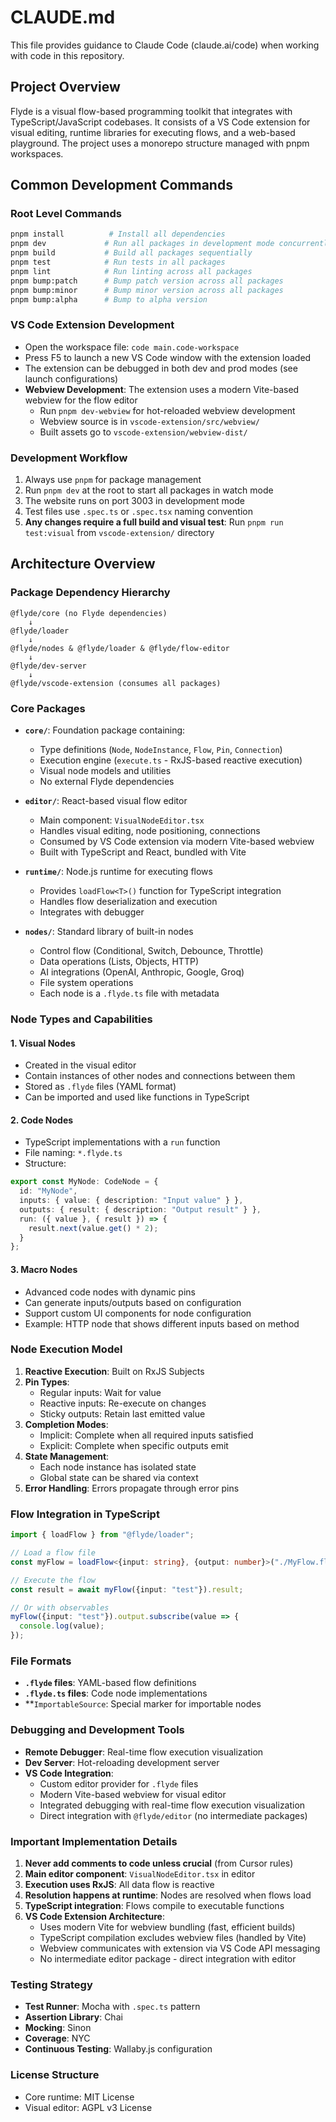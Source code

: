 # CLAUDE.md

This file provides guidance to Claude Code (claude.ai/code) when working with code in this repository.

## Project Overview

Flyde is a visual flow-based programming toolkit that integrates with TypeScript/JavaScript codebases. It consists of a VS Code extension for visual editing, runtime libraries for executing flows, and a web-based playground. The project uses a monorepo structure managed with pnpm workspaces.

## Common Development Commands

### Root Level Commands
```bash
pnpm install          # Install all dependencies
pnpm dev             # Run all packages in development mode concurrently
pnpm build           # Build all packages sequentially
pnpm test            # Run tests in all packages
pnpm lint            # Run linting across all packages
pnpm bump:patch      # Bump patch version across all packages
pnpm bump:minor      # Bump minor version across all packages
pnpm bump:alpha      # Bump to alpha version
```

### VS Code Extension Development
- Open the workspace file: `code main.code-workspace`
- Press F5 to launch a new VS Code window with the extension loaded
- The extension can be debugged in both dev and prod modes (see launch configurations)
- **Webview Development**: The extension uses a modern Vite-based webview for the flow editor
  - Run `pnpm dev-webview` for hot-reloaded webview development
  - Webview source is in `vscode-extension/src/webview/`
  - Built assets go to `vscode-extension/webview-dist/`

### Development Workflow
1. Always use `pnpm` for package management
2. Run `pnpm dev` at the root to start all packages in watch mode
3. The website runs on port 3003 in development mode
4. Test files use `.spec.ts` or `.spec.tsx` naming convention
5. **Any changes require a full build and visual test**: Run `pnpm run test:visual` from `vscode-extension/` directory

## Architecture Overview

### Package Dependency Hierarchy

```
@flyde/core (no Flyde dependencies)
    ↓
@flyde/loader
    ↓
@flyde/nodes & @flyde/loader & @flyde/flow-editor
    ↓
@flyde/dev-server
    ↓
@flyde/vscode-extension (consumes all packages)
```

### Core Packages

- **`core/`**: Foundation package containing:
  - Type definitions (`Node`, `NodeInstance`, `Flow`, `Pin`, `Connection`)
  - Execution engine (`execute.ts` - RxJS-based reactive execution)
  - Visual node models and utilities
  - No external Flyde dependencies

- **`editor/`**: React-based visual flow editor
  - Main component: `VisualNodeEditor.tsx`
  - Handles visual editing, node positioning, connections
  - Consumed by VS Code extension via modern Vite-based webview
  - Built with TypeScript and React, bundled with Vite

- **`runtime/`**: Node.js runtime for executing flows
  - Provides `loadFlow<T>()` function for TypeScript integration
  - Handles flow deserialization and execution
  - Integrates with debugger

- **`nodes/`**: Standard library of built-in nodes
  - Control flow (Conditional, Switch, Debounce, Throttle)
  - Data operations (Lists, Objects, HTTP)
  - AI integrations (OpenAI, Anthropic, Google, Groq)
  - File system operations
  - Each node is a `.flyde.ts` file with metadata

### Node Types and Capabilities

#### 1. Visual Nodes
- Created in the visual editor
- Contain instances of other nodes and connections between them
- Stored as `.flyde` files (YAML format)
- Can be imported and used like functions in TypeScript

#### 2. Code Nodes
- TypeScript implementations with a `run` function
- File naming: `*.flyde.ts`
- Structure:
```typescript
export const MyNode: CodeNode = {
  id: "MyNode",
  inputs: { value: { description: "Input value" } },
  outputs: { result: { description: "Output result" } },
  run: ({ value }, { result }) => {
    result.next(value.get() * 2);
  }
};
```

#### 3. Macro Nodes
- Advanced code nodes with dynamic pins
- Can generate inputs/outputs based on configuration
- Support custom UI components for node configuration
- Example: HTTP node that shows different inputs based on method

### Node Execution Model

1. **Reactive Execution**: Built on RxJS Subjects
2. **Pin Types**:
   - Regular inputs: Wait for value
   - Reactive inputs: Re-execute on changes
   - Sticky outputs: Retain last emitted value
3. **Completion Modes**:
   - Implicit: Complete when all required inputs satisfied
   - Explicit: Complete when specific outputs emit
4. **State Management**:
   - Each node instance has isolated state
   - Global state can be shared via context
5. **Error Handling**: Errors propagate through error pins

### Flow Integration in TypeScript

```typescript
import { loadFlow } from "@flyde/loader";

// Load a flow file
const myFlow = loadFlow<{input: string}, {output: number}>("./MyFlow.flyde");

// Execute the flow
const result = await myFlow({input: "test"}).result;

// Or with observables
myFlow({input: "test"}).output.subscribe(value => {
  console.log(value);
});
```

### File Formats

- **`.flyde` files**: YAML-based flow definitions
- **`.flyde.ts` files**: Code node implementations
- **`ImportableSource`: Special marker for importable nodes

### Debugging and Development Tools

- **Remote Debugger**: Real-time flow execution visualization
- **Dev Server**: Hot-reloading development server
- **VS Code Integration**: 
  - Custom editor provider for `.flyde` files
  - Modern Vite-based webview for visual editor
  - Integrated debugging with real-time flow execution visualization
  - Direct integration with `@flyde/editor` (no intermediate packages)

### Important Implementation Details

1. **Never add comments to code unless crucial** (from Cursor rules)
2. **Main editor component**: `VisualNodeEditor.tsx` in editor
3. **Execution uses RxJS**: All data flow is reactive
4. **Resolution happens at runtime**: Nodes are resolved when flows load
5. **TypeScript integration**: Flows compile to executable functions
6. **VS Code Extension Architecture**: 
   - Uses modern Vite for webview bundling (fast, efficient builds)
   - TypeScript compilation excludes webview files (handled by Vite)
   - Webview communicates with extension via VS Code API messaging
   - No intermediate editor package - direct integration with editor

### Testing Strategy

- **Test Runner**: Mocha with `.spec.ts` pattern
- **Assertion Library**: Chai
- **Mocking**: Sinon
- **Coverage**: NYC
- **Continuous Testing**: Wallaby.js configuration

### License Structure

- Core runtime: MIT License
- Visual editor: AGPL v3 License